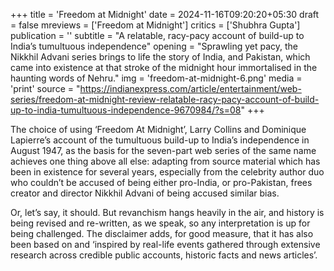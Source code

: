 +++
title = 'Freedom at Midnight'
date = 2024-11-16T09:20:20+05:30
draft = false
mreviews = ['Freedom at Midnight']
critics = ['Shubhra Gupta']
publication = ''
subtitle = "A relatable, racy-pacy account of build-up to India’s tumultuous independence"
opening = "Sprawling yet pacy, the Nikkhil Advani series brings to life the story of India, and Pakistan, which came into existence at that stroke of the midnight hour immortalised in the haunting words of Nehru."
img = 'freedom-at-midnight-6.png'
media = 'print'
source = "https://indianexpress.com/article/entertainment/web-series/freedom-at-midnight-review-relatable-racy-pacy-account-of-build-up-to-india-tumultuous-independence-9670984/?s=08"
+++

The choice of using ‘Freedom At Midnight’, Larry Collins and Dominique Lapierre’s account of the tumultuous build-up to India’s independence in August 1947, as the basis for the seven-part web series of the same name achieves one thing above all else: adapting from source material which has been in existence for several years, especially from the celebrity author duo who couldn’t be accused of being either pro-India, or pro-Pakistan, frees creator and director Nikkhil Advani of being accused similar bias.

Or, let’s say, it should. But revanchism hangs heavily in the air, and history is being revised and re-written, as we speak, so any interpretation is up for being challenged. The disclaimer adds, for good measure, that it has also been based on and ‘inspired by real-life events gathered through extensive research across credible public accounts, historic facts and news articles’.
